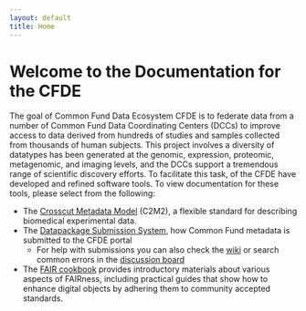 ```yaml
---
layout: default
title: Home
---
```


# Welcome to the Documentation for the CFDE

The goal of Common Fund Data Ecosystem CFDE is to federate data from a number of Common Fund Data Coordinating Centers (DCCs) to improve access to data derived from hundreds of studies and samples collected from thousands of human subjects. This project involves a diversity of datatypes has been generated at the genomic, expression, proteomic, metagenomic, and imaging levels, and the DCCs support a tremendous range of scientific discovery efforts.
To facilitate this task, of the CFDE have developed and refined software tools. To view documentation for these tools, please select from the following:

- The [Crosscut Metadata Model](./c2m2/draft-C2M2_specification/README.md) (C2M2), a flexible standard for describing biomedical experimental data.
- The [Datapackage Submission System](./cfde-submit/docs/index.md), how Common Fund metadata is submitted to the CFDE portal
     - For help with submissions you can also check the [wiki](https://github.com/nih-cfde/published-documentation/wiki) or search common errors in the [discussion board](https://github.com/nih-cfde/published-documentation/discussions)
- The [FAIR cookbook](./the-fair-cookbook/intro.md) provides introductory materials about various aspects of FAIRness, including practical guides that show how to enhance digital objects by adhering them to community accepted standards.
